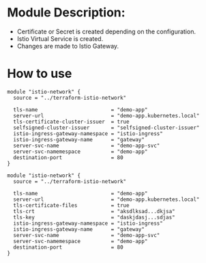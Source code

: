 # Module Description:

* Certificate or Secret is created depending on the configuration. 
* Istio Virtual Service is created.
* Changes are made to Istio Gateway.

# How to use

```
module "istio-network" {
  source = "../terraform-istio-network"

  tls-name                        = "demo-app"
  server-url                      = "demo-app.kubernetes.local"
  tls-certificate-cluster-issuer  = true
  selfsigned-cluster-issuer       = "selfsigned-cluster-issuer"
  istio-ingress-gateway-namespace = "istio-ingress"
  istio-ingress-gateway-name      = "gateway"
  server-svc-name                 = "demo-app-svc"
  server-svc-namemespace          = "demo-app"
  destination-port                = 80
}
```
```
module "istio-network" {
  source = "../terraform-istio-network"

  tls-name                        = "demo-app"
  server-url                      = "demo-app.kubernetes.local"
  tls-certificate-files           = true
  tls-crt                         = "aksdlksad...dkjsa"
  tls-key                         = "daskjdasj...sdjas"
  istio-ingress-gateway-namespace = "istio-ingress"
  istio-ingress-gateway-name      = "gateway"
  server-svc-name                 = "demo-app-svc"
  server-svc-namemespace          = "demo-app"
  destination-port                = 80
}
```